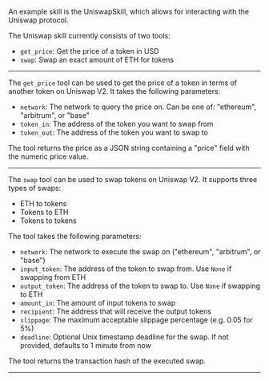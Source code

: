 An example skill is the UniswapSkill, which allows for interacting with the Uniswap protocol.

The Uniswap skill currently consists of two tools:

- `get_price`: Get the price of a token in USD
- `swap`: Swap an exact amount of ETH for tokens

---

The `get_price` tool can be used to get the price of a token in terms of another token on Uniswap V2. It takes the following parameters:

- `network`: The network to query the price on. Can be one of: "ethereum", "arbitrum", or "base"
- `token_in`: The address of the token you want to swap from
- `token_out`: The address of the token you want to swap to

The tool returns the price as a JSON string containing a "price" field with the numeric price value.

---
The `swap` tool can be used to swap tokens on Uniswap V2. It supports three types of swaps:

- ETH to tokens
- Tokens to ETH
- Tokens to tokens

The tool takes the following parameters:

- `network`: The network to execute the swap on ("ethereum", "arbitrum", or "base")
- `input_token`: The address of the token to swap from. Use `None` if swapping from ETH
- `output_token`: The address of the token to swap to. Use `None` if swapping to ETH
- `amount_in`: The amount of input tokens to swap
- `recipient`: The address that will receive the output tokens
- `slippage`: The maximum acceptable slippage percentage (e.g. 0.05 for 5%)
- `deadline`: Optional Unix timestamp deadline for the swap. If not provided, defaults to 1 minute from now

The tool returns the transaction hash of the executed swap.

---
